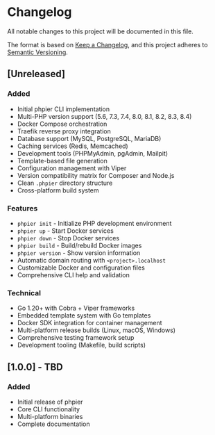 # Changelog

All notable changes to this project will be documented in this file.

The format is based on [Keep a Changelog](https://keepachangelog.com/en/1.0.0/),
and this project adheres to [Semantic Versioning](https://semver.org/spec/v2.0.0.html).

## [Unreleased]

### Added
- Initial phpier CLI implementation
- Multi-PHP version support (5.6, 7.3, 7.4, 8.0, 8.1, 8.2, 8.3, 8.4)
- Docker Compose orchestration
- Traefik reverse proxy integration
- Database support (MySQL, PostgreSQL, MariaDB)
- Caching services (Redis, Memcached)
- Development tools (PHPMyAdmin, pgAdmin, Mailpit)
- Template-based file generation
- Configuration management with Viper
- Version compatibility matrix for Composer and Node.js
- Clean `.phpier` directory structure
- Cross-platform build system

### Features
- `phpier init` - Initialize PHP development environment
- `phpier up` - Start Docker services
- `phpier down` - Stop Docker services  
- `phpier build` - Build/rebuild Docker images
- `phpier version` - Show version information
- Automatic domain routing with `<project>.localhost`
- Customizable Docker and configuration files
- Comprehensive CLI help and validation

### Technical
- Go 1.20+ with Cobra + Viper frameworks
- Embedded template system with Go templates
- Docker SDK integration for container management
- Multi-platform release builds (Linux, macOS, Windows)
- Comprehensive testing framework setup
- Development tooling (Makefile, build scripts)

## [1.0.0] - TBD

### Added
- Initial release of phpier
- Core CLI functionality
- Multi-platform binaries
- Complete documentation

<!-- Template for future releases:

## [X.Y.Z] - YYYY-MM-DD

### Added
- New features

### Changed
- Changes in existing functionality

### Deprecated
- Soon-to-be removed features

### Removed
- Removed features

### Fixed
- Bug fixes

### Security
- Security improvements

-->